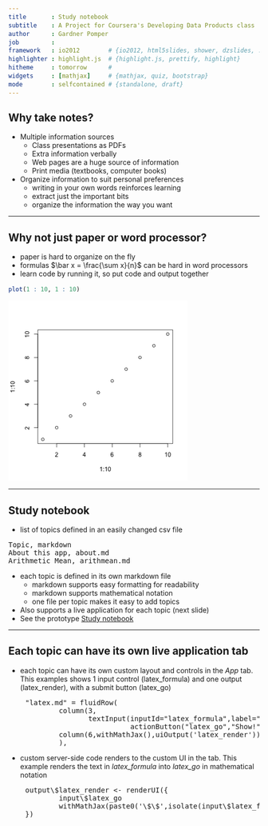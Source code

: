 ```yaml
---
title       : Study notebook
subtitle    : A Project for Coursera's Developing Data Products class
author      : Gardner Pomper
job         : 
framework   : io2012        # {io2012, html5slides, shower, dzslides, ...}
highlighter : highlight.js  # {highlight.js, prettify, highlight}
hitheme     : tomorrow      # 
widgets     : [mathjax]     # {mathjax, quiz, bootstrap}
mode        : selfcontained # {standalone, draft}
---
```


## Why take notes?

* Multiple information sources
    * Class presentations as PDFs
    * Extra information verbally
    * Web pages are a huge source of information
    * Print media (textbooks, computer books)
* Organize information to suit personal preferences
    * writing in your own words reinforces learning
    * extract just the important bits
    * organize the information the way you want

---

## Why not just paper or word processor?

* paper is hard to organize on the fly
* formulas $\bar x = \frac{\sum x}{n}$ can be hard in word processors
* learn code by running it, so put code and output together

```r
plot(1 : 10, 1 : 10)
```

![plot of chunk unnamed-chunk-1](assets/fig/unnamed-chunk-1.png) 

---

## Study notebook

* list of topics defined in an easily changed csv file
<pre>
Topic, markdown
About this app, about.md
Arithmetic Mean, arithmean.md
</pre>
* each topic is defined in its own markdown file
    * markdown supports easy formatting for readability
    * markdown supports mathematical notation
    * one file per topic makes it easy to add topics
* Also supports a live application for each topic (next slide)
* See the prototype [Study notebook](https://gardnerpomper.github.io/testDeck/index.html)

---

## Each topic can have its own live application tab
* each topic can have its own custom layout and controls in the *App* tab. This examples shows 1 input control (latex_formula) and one output (latex_render), with a submit button (latex_go)
<pre>
    "latex.md" = fluidRow(
            column(3,
                   textInput(inputId="latex_formula",label="Formula (latex format)"),
                             actionButton("latex_go","Show!")),
            column(6,withMathJax(),uiOutput('latex_render'))
            ),
</pre>
*  custom server-side code renders to the custom UI in the tab. This example renders the text in _latex_formula_ into _latex_go_ in mathematical notation
<pre>
    output\$latex_render <- renderUI({
            input\$latex_go
            withMathJax(paste0('\$\$',isolate(input\$latex_formula),'\$\$'))
    })
</pre>
